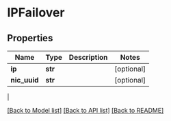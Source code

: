 # IPFailover

## Properties
| Name | Type | Description | Notes |
------------ | ------------- | ------------- | -------------
| **ip** | **str** |  | [optional] 
**nic_uuid** | **str** |  | [optional] 
 |

[[Back to Model list]](../README.md#documentation-for-models) [[Back to API list]](../README.md#documentation-for-api-endpoints) [[Back to README]](../README.md)


